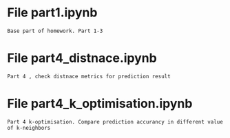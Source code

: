 # File part1.ipynb

    Base part of homework. Part 1-3

# File part4_distnace.ipynb

    Part 4 , check distnace metrics for prediction result

# File part4_k_optimisation.ipynb

    Part 4 k-optimisation. Compare prediction accurancy in different value of k-neighbors